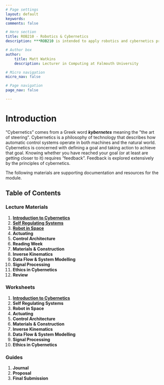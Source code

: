 ```yaml
---
# Page settings
layout: default
keywords:
comments: false

# Hero section
title: ROB210 - Robotics & Cybernetics
description: ***ROB210 is intended to apply robotics and cybernetics principles to the design and development of simple robot prototypes.***

# Author box
author:
    title: Matt Watkins
    description: Lecturer in Computing at Falmouth University

# Micro navigation
micro_nav: false

# Page navigation
page_nav: false

---
```


# Introduction

“Cybernetics” comes from a Greek word ***kybernetes*** meaning the "the art of steering". Cybernetics is a philosophy of technology that describes how automatic control systems operate in both machines and the natural world. Cybernetics is concerned with defining a goal and taking action to achieve that goal. Knowing whether you have reached your goal (or at least are getting closer to it) requires “feedback”. Feedback is explored extensively by the principles of cybernetics.

The following materials are supporting documentation and resources for the module.

## Table of Contents

### Lecture Materials
1. **[Introduction to Cybernetics](../rob210/lectures/intro-cybernetics-lm "Introduction to Cybernetics")**
2. **[Self Regulating Systems](../rob210/lectures/self-regulating-systems-lm "Self Regulating Systems")**
3. **[Robot in Space](../rob210/lectures/robot-in-space-lm "Robot in Space")**
4. **Actuating**
5. **Control Architecture**
6. **Reading Week**
7. **Materials & Construction**
8. **Inverse Kinematics**
9. **Data Flow & System Modelling**
10. **Signal Processing**
11. **Ethics in Cybernetics**
12. **Review** 

### Worksheets
1. **[Introduction to Cybernetics](../rob210/worksheets/intro-cybernetics-ws "Introduction to Cybernetics")**
2. **Self Regulating Systems**
3. **Robot in Space**
4. **Actuating**
5. **Control Architecture**
6. **Materials & Construction**
7. **Inverse Kinematics**
8. **Data Flow & System Modelling**
9. **Signal Processing**
10. **Ethics in Cybernetics** 

### Guides
1. **Journal**
2. **Proposal**
3. **Final Submission**
<!--stackedit_data:
eyJoaXN0b3J5IjpbLTE2NzIxMjcxNjMsMTg3OTcxODM1NiwyMD
IzMTc2MjA3LDEwOTE5NTA1NjIsMzIxNTg2ODA2LC01MDkyOTgz
NjAsOTgwNDIzNDcwLDE0NTU2MzU2NzMsLTEwNjgyODAzMjksMT
Q2NzU3ODU0Niw2MTc3NjI1MzYsLTEzNDg2NjY0NzUsLTE1NTcz
NjM1MTEsLTQ4NzE1NjAzOCwtMTgyNzQ1MTQ0Ml19
-->